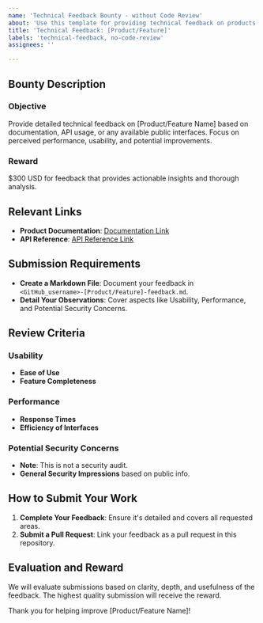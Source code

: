 ```yaml
---
name: 'Technical Feedback Bounty - without Code Review'
about: 'Use this template for providing technical feedback on products without direct code access.'
title: 'Technical Feedback: [Product/Feature]'
labels: 'technical-feedback, no-code-review'
assignees: ''

---
```


## Bounty Description

### Objective
Provide detailed technical feedback on [Product/Feature Name] based on documentation, API usage, or any available public interfaces. Focus on perceived performance, usability, and potential improvements.

### Reward
$300 USD for feedback that provides actionable insights and thorough analysis.

## Relevant Links

- **Product Documentation**: [Documentation Link](https://example.com/documentation)
- **API Reference**: [API Reference Link](#)

## Submission Requirements

- **Create a Markdown File**: Document your feedback in `<GitHub_username>-[Product/Feature]-feedback.md`.
- **Detail Your Observations**: Cover aspects like Usability, Performance, and Potential Security Concerns.

## Review Criteria

### Usability
- **Ease of Use**
- **Feature Completeness**

### Performance
- **Response Times**
- **Efficiency of Interfaces**

### Potential Security Concerns
- **Note**: This is not a security audit.
- **General Security Impressions** based on public info.

## How to Submit Your Work

1. **Complete Your Feedback**: Ensure it's detailed and covers all requested areas.
2. **Submit a Pull Request**: Link your feedback as a pull request in this repository.

## Evaluation and Reward

We will evaluate submissions based on clarity, depth, and usefulness of the feedback. The highest quality submission will receive the reward.

Thank you for helping improve [Product/Feature Name]!
